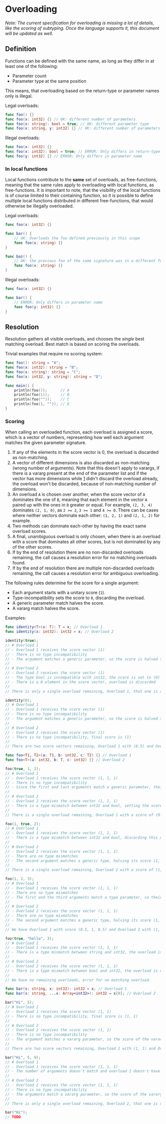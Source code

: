 # Overloading

_Note: The current specification for overloading is missing a lot of details, like the scoring of subtyping. Once the language supports it, this document will be updated as well._

## Definition

Functions can be defined with the same name, as long as they differ in at least one of the following:
 * Parameter count
 * Parameter type at the same position

This means, that overloading based on the return-type or parameter names only is illegal.

Legal overloads:
```swift
func foo() {}
func foo(x: int32) {} // OK: different number of parameters
func foo(x: string): bool = true; // OK: different parameter type
func foo(x: string, y: int32) {} // OK: different number of parameters
```

Illegal overloads:
```swift
func foo(x: int32) {}
func foo(x: int32): bool = true; // ERROR: Only differs in return-type
func foo(y: int32) {} // ERROR: Only differs in parameter name
```

### In local functions

Local functions contribute to the **same** set of overloads, as free-functions, meaning that the same rules apply to overloading with local functions, as free-functions. It is important to note, that the visibility of the local functions is of course limited to their containing function, so it is possible to define multiple local functions distributed in different free-functions, that would otherwise be illegally overloaded.

Legal overloads:

```swift
func foo(x: int32) {}

func bar() {
    // OK: Overloads the foo defined previously in this scope
    func foo(x: string) {}
}

func baz() {
    // OK: the previous foo of the same signature was in a different function, not visible from here
    func foo(x: string) {}
}
```

Illegal overloads:

```swift
func foo(x: int32) {}

func bar() {
    // ERROR: Only differs in parameter name
    func foo(y: int32) {}
}
```

## Resolution

Resolution gathers all visible overloads, and chooses the _single_ best matching overload. Best match is based on scoring the overloads.

Trivial examples that require no scoring system:

```swift
func foo(): string = "A";
func foo(x: int32): string = "B";
func foo(x: string): string = "C";
func foo(x: int32, y: string): string = "D";

func main() {
    println(foo());      // A
    println(foo(1));     // B
    println(foo(""));    // C
    println(foo(1, "")); // D
}
```

### Scoring

When calling an overloaded function, each overload is assigned a score, which is a vector of numbers, representing how well each argument matches the given parameter signature. 

 1) If any of the elements in the score vector is 0, the overload is discarded as non-matching.
 2) A vector of different dimensions is also discarded as non-matching (wrong number of arguments). Note that this doesn't apply to varargs, if there is a vararg present at the end of the parameter list and if the vector has more dimensions while [1](Overloading.md#L84) didn't discard the overload already, the overload won't be discarded, because of non-matching number of dimensions.
 3) An overload `A` is chosen over another, when the score vector of `A` dominates the one of `B`, meaning that each element in the vector `A` paired up with the ones in `B` greater or equal. 
 For example, `(2, 3, 4)` dominates `(2, 1, 0)`, as `2 >= 2`, `3 >= 1` and `4 >= 0`. There can be cases where neither vectors dominate each other: `(1, 2, 1)` and `(2, 1, 2)` for example.
 4) Two methods can dominate each-other by having the exact same overload scores.
 5) A final, unambiguous overload is only chosen, when there is an overload with a score that dominates all other scores, but is not dominated by any of the other scores.
 6) If by the end of resolution there are no non-discarded overloads remaining, the call causes a resolution error for no matching overloads found.
 7) If by the end of resolution there are multiple non-discarded overloads remaining, the call causes a resolution error for ambiguous overloading.

The following rules determine for the score for a single argument:
 * Each argument starts with a unitary score (`1`).
 * Type-incompatibility sets the score to `0`, discarding the overload.
 * A generic parameter match halves the score.
 * A vararg match halves the score.

Examples:

```swift
func identity<T>(x: T): T = x; // Overload 1
func identity(x: int32): int32 = x; // Overload 2

identity(true);
// # Overload 1
// - Overload 1 receives the score vector (1)
// - There is no type incompatibility
// - The argument matches a generic parameter, so the score is halved to (0.5)
//
// # Overload 2
// - Overload 2 receives the score vector (1)
// - The type bool is incompatible with int32, the score is set to (0)
// - There is a 0 element in the score vector, overload is discarded
//
// There is only a single overload remaining, Overload 1, that one is chosen

identity(0);
// # Overload 1
// - Overload 1 receives the score vector (1)
// - There is no type incompatibility
// - The argument matches a generic parameter, so the score is halved to (0.5)
//
// # Overload 2
// - Overload 2 receives the score vector (1)
// - There is no type incompatibility, final score is (1)
//
// There are two score vectors remaining, Overload 1 with (0.5) and Overload 2 with (1). Since (1) dominates (0.5), Overload 2 is chosen.
```

```swift
func foo<T1, T2>(a: T1, b: int32, c: T2) {} // Overload 1
func foo<T>(a: int32, b: T, c: int32) {} // Overload 2

foo(true, 1, 2);
// # Overload 1
// - Overload 1 receives the score vector (1, 1, 1)
// - There is no type incompatibility
// - Since the first and last arguments match a generic parameter, their scores are halved, ending up with (0.5, 1, 0.5)
//
// # Overload 2
// - Overload 2 receives the score vector (1, 1, 1)
// - There is a type mismatch between int32 and bool, setting the score of the first component to 0, discarding this overload
//
// There is a single overload remaining, Overload 1 with a score of (0.5, 1, 0.5) is chosen.

foo(1, true, 2);
// # Overload 1
// - Overload 1 receives the score vector (1, 1, 1)
// - There is a type mismatch between int32 and bool, discarding this overload
//
// # Overload 2
// - Overload 2 receives the score vector (1, 1, 1)
// - There are no type mismatches
// - The second argument matches a generic type, halving its score (1, 0.5, 1)
//
// There is a single overload remaining, Overload 2 with a score of (1, 0.5, 1) is chosen.

foo(1, 2, 3);
// # Overload 1
// - Overload 1 receives the score vector (1, 1, 1)
// - There are no type mismatches
// - The first and the third arguments match a type parameter, so their scores are halved (0.5, 1, 0.5)
//
// # Overload 2
// - Overload 2 receives the score vector (1, 1, 1)
// - There are no type mismatches
// - The second argument matches a generic type, halving its score (1, 0.5, 1)
//
// We have Overload 1 with score (0.5, 1, 0.5) and Overload 2 with (1, 0.5, 1). Neither dominate each other, this is an ambiguous call.

foo(true, "hello", 3);
// # Overload 1
// - Overload 1 receives the score vector (1, 1, 1)
// - There is a type mismatch between string and int32, the overload is discarded
//
// # Overload 2
// - Overload 2 receives the score vector (1, 1, 1)
// - There is a type mismatch between bool and int32, the overload is discarded
//
// We have no remaining overloads, error for no matching overload.
```

```swift
func bar(s: string, x: int32): int32 = x; // Overload 1
func bar(s: string, ...x: Array<int32>): int32 = x[0]; // Overload 2

bar("Hi", 5);
// # Overload 1
// - Overload 1 receives the score vector (1, 1)
// - There is no type incompatibility, final score is (1, 1)
//
// # Overload 2
// - Overload 2 receives the score vector (1, 1)
// - There is no type incompatibility
// - The argument matches a vararg parameter, so the score of the vararg argument is halved to (1, 0.5)
//
// There are two score vectors remaining, Overload 1 with (1, 1) and Overload 2 with (1, 0.5). Since (1, 1) dominates (1, 0.5), Overload 1 is chosen.

bar("Hi", 5, 9);
// # Overload 1
// - Overload 1 receives the score vector (1, 1, 1)
// - The number of arguments doesn't match and overload 1 doesn't have a vararg, the overload is discarded.
//
// # Overload 2
// - Overload 2 receives the score vector (1, 1, 1)
// - There is no type incompatibility
// - The arguments match a vararg parameter, so the score of the vararg arguments is halved to (1, 0.5, 0.5)
//
// There is only a single overload remaining, Overload 2, that one is chosen.

bar("Hi");
// TODO
```
